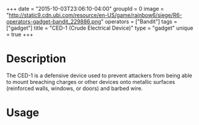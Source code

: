 +++
date = "2015-10-03T23:06:10-04:00"
groupId = 0
image = "http://static9.cdn.ubi.com/resource/en-US/game/rainbow6/siege/R6-operators-gadget-bandit_229886.png"
operators = ["Bandit"]
tags = ["gadget"]
title = "CED-1 (Crude Electrical Device)"
type = "gadget"
unique = true
+++

# Description

The CED-1 is a defensive device used to prevent attackers from being able to mount breaching charges
or other devices onto metallic surfaces (reinforced walls, windows, or doors) and barbed wire.

# Usage
